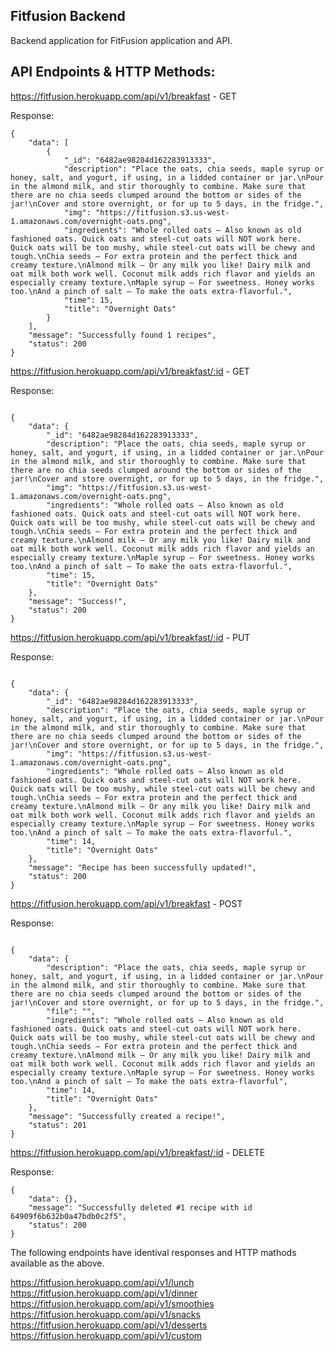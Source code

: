 ## Fitfusion Backend

Backend application for FitFusion application and API.


## API Endpoints & HTTP Methods:



























https://fitfusion.herokuapp.com/api/v1/breakfast - GET

Response:

```
{
    "data": [
        {
            "_id": "6482ae98284d162283913333",
            "description": "Place the oats, chia seeds, maple syrup or honey, salt, and yogurt, if using, in a lidded container or jar.\nPour in the almond milk, and stir thoroughly to combine. Make sure that there are no chia seeds clumped around the bottom or sides of the jar!\nCover and store overnight, or for up to 5 days, in the fridge.",
            "img": "https://fitfusion.s3.us-west-1.amazonaws.com/overnight-oats.png",
            "ingredients": "Whole rolled oats – Also known as old fashioned oats. Quick oats and steel-cut oats will NOT work here. Quick oats will be too mushy, while steel-cut oats will be chewy and tough.\nChia seeds – For extra protein and the perfect thick and creamy texture.\nAlmond milk – Or any milk you like! Dairy milk and oat milk both work well. Coconut milk adds rich flavor and yields an especially creamy texture.\nMaple syrup – For sweetness. Honey works too.\nAnd a pinch of salt – To make the oats extra-flavorful.",
            "time": 15,
            "title": "Overnight Oats"
        }
    ],
    "message": "Successfully found 1 recipes",
    "status": 200
}

```

https://fitfusion.herokuapp.com/api/v1/breakfast/:id - GET

Response:

```

{
    "data": {
        "_id": "6482ae98284d162283913333",
        "description": "Place the oats, chia seeds, maple syrup or honey, salt, and yogurt, if using, in a lidded container or jar.\nPour in the almond milk, and stir thoroughly to combine. Make sure that there are no chia seeds clumped around the bottom or sides of the jar!\nCover and store overnight, or for up to 5 days, in the fridge.",
        "img": "https://fitfusion.s3.us-west-1.amazonaws.com/overnight-oats.png",
        "ingredients": "Whole rolled oats – Also known as old fashioned oats. Quick oats and steel-cut oats will NOT work here. Quick oats will be too mushy, while steel-cut oats will be chewy and tough.\nChia seeds – For extra protein and the perfect thick and creamy texture.\nAlmond milk – Or any milk you like! Dairy milk and oat milk both work well. Coconut milk adds rich flavor and yields an especially creamy texture.\nMaple syrup – For sweetness. Honey works too.\nAnd a pinch of salt – To make the oats extra-flavorful.",
        "time": 15,
        "title": "Overnight Oats"
    },
    "message": "Success!",
    "status": 200
}

```

https://fitfusion.herokuapp.com/api/v1/breakfast/:id - PUT

Response:

```

{
    "data": {
        "_id": "6482ae98284d162283913333",
        "description": "Place the oats, chia seeds, maple syrup or honey, salt, and yogurt, if using, in a lidded container or jar.\nPour in the almond milk, and stir thoroughly to combine. Make sure that there are no chia seeds clumped around the bottom or sides of the jar!\nCover and store overnight, or for up to 5 days, in the fridge.",
        "img": "https://fitfusion.s3.us-west-1.amazonaws.com/overnight-oats.png",
        "ingredients": "Whole rolled oats – Also known as old fashioned oats. Quick oats and steel-cut oats will NOT work here. Quick oats will be too mushy, while steel-cut oats will be chewy and tough.\nChia seeds – For extra protein and the perfect thick and creamy texture.\nAlmond milk – Or any milk you like! Dairy milk and oat milk both work well. Coconut milk adds rich flavor and yields an especially creamy texture.\nMaple syrup – For sweetness. Honey works too.\nAnd a pinch of salt – To make the oats extra-flavorful.",
        "time": 14,
        "title": "Overnight Oats"
    },
    "message": "Recipe has been successfully updated!",
    "status": 200
}

```

https://fitfusion.herokuapp.com/api/v1/breakfast - POST

Response:

```

{
    "data": {
        "description": "Place the oats, chia seeds, maple syrup or honey, salt, and yogurt, if using, in a lidded container or jar.\nPour in the almond milk, and stir thoroughly to combine. Make sure that there are no chia seeds clumped around the bottom or sides of the jar!\nCover and store overnight, or for up to 5 days, in the fridge.",
        "file": "",
        "ingredients": "Whole rolled oats – Also known as old fashioned oats. Quick oats and steel-cut oats will NOT work here. Quick oats will be too mushy, while steel-cut oats will be chewy and tough.\nChia seeds – For extra protein and the perfect thick and creamy texture.\nAlmond milk – Or any milk you like! Dairy milk and oat milk both work well. Coconut milk adds rich flavor and yields an especially creamy texture.\nMaple syrup – For sweetness. Honey works too.\nAnd a pinch of salt – To make the oats extra-flavorful",
        "time": 14,
        "title": "Overnight Oats"
    },
    "message": "Successfully created a recipe!",
    "status": 201
}

```


https://fitfusion.herokuapp.com/api/v1/breakfast/:id - DELETE

Response: 

```
{
    "data": {},
    "message": "Successfully deleted #1 recipe with id 64909f6b632b0a47bdb0c2f5",
    "status": 200
}

```

The following endpoints have identival responses and HTTP mathods available as the above.

https://fitfusion.herokuapp.com/api/v1/lunch
https://fitfusion.herokuapp.com/api/v1/dinner
https://fitfusion.herokuapp.com/api/v1/smoothies
https://fitfusion.herokuapp.com/api/v1/snacks
https://fitfusion.herokuapp.com/api/v1/desserts
https://fitfusion.herokuapp.com/api/v1/custom













